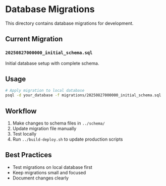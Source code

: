 # Database Migrations

This directory contains database migrations for development.

## Current Migration

### `20250827000000_initial_schema.sql`
Initial database setup with complete schema.

## Usage

```bash
# Apply migration to local database
psql -d your_database -f migrations/20250827000000_initial_schema.sql
```

## Workflow

1. Make changes to schema files in `../schema/`
2. Update migration file manually
3. Test locally
4. Run `../build-deploy.sh` to update production scripts

## Best Practices

- Test migrations on local database first
- Keep migrations small and focused
- Document changes clearly
